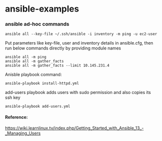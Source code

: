 # ansible-examples


### ansible ad-hoc commands

```
ansible all --key-file ~/.ssh/ansible -i inventory -m ping -u ec2-user
```

Put parameters like key-file, user and inventory details in ansible.cfg, then run below commands directly by 
providing module names
```
ansible all -m ping
ansible all -m gather_facts
ansible all -m gather_facts --limit 10.145.231.4
```

Anisble playbook command:
```
ansible-playbook install-httpd.yml
```

add-users playbook adds users with sudo permission and also copies its ssh key
```
ansible-playbook add-users.yml
```

#### Reference:
https://wiki.learnlinux.tv/index.php/Getting_Started_with_Ansible_13_-_Managing_Users
